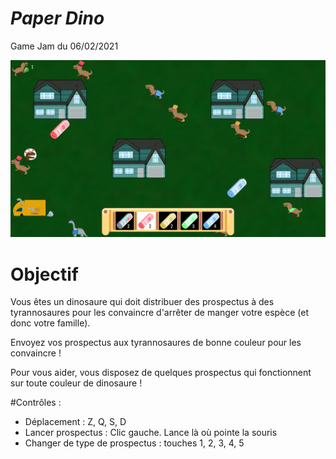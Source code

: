 # *Paper Dino*

Game Jam du 06/02/2021

![](screenshot.png)

# Objectif

Vous êtes un dinosaure qui doit distribuer des prospectus à des tyrannosaures pour les convaincre d'arrêter de manger votre espèce (et donc votre famille).

Envoyez vos prospectus aux tyrannosaures de bonne couleur pour les convaincre !

Pour vous aider, vous disposez de quelques prospectus qui fonctionnent sur toute couleur de dinosaure !

#Contrôles :
- Déplacement : Z, Q, S, D
- Lancer prospectus : Clic gauche. Lance là où pointe la souris
- Changer de type de prospectus : touches 1, 2, 3, 4, 5
